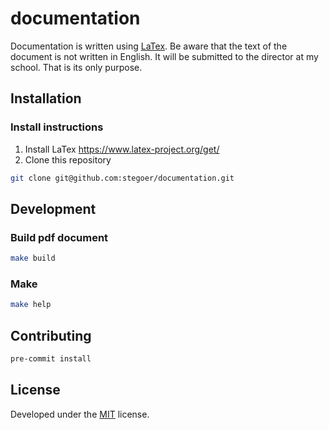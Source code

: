 # documentation

Documentation is written using [LaTex](https://www.latex-project.org/).
Be aware that the text of the document is not written in English.
It will be submitted to the director at my school.
That is its only purpose.

## Installation

### Install instructions

1. Install LaTex https://www.latex-project.org/get/
2. Clone this repository

```sh
git clone git@github.com:stegoer/documentation.git
```

## Development

### Build pdf document

```sh
make build
```

### Make

```sh
make help
```

## Contributing

```sh
pre-commit install
```

## License

Developed under the [MIT](https://github.com/stegoer/documentation/blob/master/LICENSE) license.
